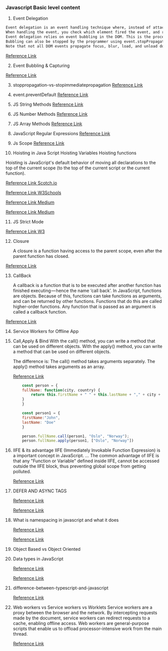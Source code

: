 ### Javascript Basic level content
1. Event Delegation
```sh
Event delegation is an event handling technique where, instead of attaching event handlers directly to every element you want to listen to events on, you attach a single event handler to a parent element of those elements to listen for events occurring on its descendant elements.
When handling the event, you check which element fired the event, and respond accordingly.
Event delegation relies on event bubbling in the DOM. This is the process whereby an event triggered on a child element propagates up the DOM tree to its parent element, and its parents parent element, etc., until the document is reached.
Bubbling can also be stopped by the programmer using event.stopPropagation(). 
Note that not all DOM events propagate focus, blur, load, and unload don't. 

```
[Reference Link](https://www.sitepoint.com/event-delegation-with-jquery/)

2. Event Bubbling & Capturing

[Reference Link](https://medium.com/@vsvaibhav2016/event-bubbling-and-event-capturing-in-javascript-6ff38bec30e)

3. stoppropagation-vs-stopimmediatepropagation
[Reference Link](https://codeplanet.io/preventdefault-vs-stoppropagation-vs-stopimmediatepropagation/)

4. event.preventDefault
[Reference Link](https://codeplanet.io/preventdefault-vs-stoppropagation-vs-stopimmediatepropagation/)

5. JS String Methods
[Reference Link](https://www.w3schools.com/js/js_string_methods.asp)

6. JS Number Methods
[Reference Link](https://www.w3schools.com/js/js_numbers.asp)

7. JS Array Methods
[Reference Link](https://www.w3schools.com/js/js_array_methods.asp)

8. JavaScript Regular Expressions
[Reference Link](https://www.w3schools.com/js/js_regexp.asp)

9. Js Scope
[Reference Link](https://www.w3schools.com/js/js_scope.asp)

10. Hoisting in Java Script
Hoisting Variables 
Hoisting functions

Hoisting is JavaScript's default behavior of moving all declarations to the top of the current scope (to the top of the current script or the current function).

[Reference Link Scotch.io](https://scotch.io/tutorials/understanding-hoisting-in-javascript)

[Reference Link W3Schools](https://www.w3schools.com/js/js_hoisting.asp)

[Reference Link Medium](https://medium.com/javascript-in-plain-english/)

[Reference Link Medium](https-medium-com-javascript-in-plain-english-what-is-hoisting-in-javascript-a63c1b2267a1)


11. JS Strict Mode

[Reference Link W3](https://www.w3schools.com/js/js_strict.asp)

12. Closure

    A closure is a function having access to the parent scope, even after the parent function has closed.

[Reference Link](https://www.w3schools.com/js/js_function_closures.asp)

13. CallBack

    A callback is a function that is to be executed after another function has finished executing — hence the name ‘call back’.
    In JavaScript, functions are objects. Because of this, functions can take functions as arguments, and can be returned by other functions. 
    Functions that do this are called higher-order functions. Any function that is passed as an argument is called a callback function.

[Reference Link](https://codeburst.io/javascript-what-the-heck-is-a-callback-aba4da2deced)

14. Service Workers for Offline App

15. Call,Apply & Bind
    With the call() method, you can write a method that can be used on different objects.
    With the apply() method, you can write a method that can be used on different objects.

    The difference is:
    The call() method takes arguments separately.
    The apply() method takes arguments as an array.
    
    [Reference Link](https://www.w3schools.com/js/js_function_apply.asp)

    ```JavaScript
        const person = {
        fullName: function(city, country) {
            return this.firstName + " " + this.lastName + "," + city + "," + country;
        }
        }

        const person1 = {
        firstName:"John",
        lastName: "Doe"
        }

        person.fullName.call(person1, "Oslo", "Norway");
        person.fullName.apply(person1, ["Oslo", "Norway"])
    ```

16. IIFE & its advantage
    IIFE (Immediately Invokable Function Expression) is a important concept in JavaScript. ... 
    The common advantage of IIFE is that any "Function or Variable" defined inside IIFE, 
    cannot be accessed outside the IIFE block, thus preventing global scope from getting polluted.
    
    [Reference Link](https://www.codeproject.com/Articles/1110916/JavaScript-IIFE-Design-Pattern)

18. DEFER AND ASYNC TAGS

    [Reference Link](https://www.growingwiththeweb.com/2014/02/async-vs-defer-attributes.html)

    [Reference Link](https://www.upwork.com/hiring/development/11-tips-to-optimize-javascript-and-improve-website-loading-speeds/)

19. What is namespacing in javascript and what it does

    [Reference Link](https://www.codeproject.com/Articles/829254/JavaScript-Namespace)

    [Reference Link](https://stackoverflow.com/questions/8523231/what-is-meant-by-javascript-namespacing)

20. Object Based vs Object Oriented

21. Data types in JavaScript
    
    [Reference Link](https://medium.com/@junshengpierre/javascript-primitive-values-object-references-361cfc1cbfb0)
    
    [Reference Link](https://www.w3schools.com/js/js_datatypes.asp)

22. difference-between-typescript-and-javascript
    
    [Reference Link](https://www.geeksforgeeks.org/difference-between-typescript-and-javascript/)

23. Web workers vs Service workers vs Worklets
    Service workers are a proxy between the browser and the network. By intercepting requests made 
    by the document, service workers can redirect requests to a cache, enabling offline access. 
    Web workers are general-purpose scripts that enable us to offload processor-intensive work from the main thread.
    
    [Reference Link](https://bitsofco.de/web-workers-vs-service-workers-vs-worklets/)

